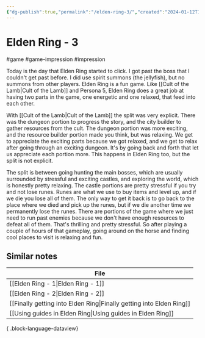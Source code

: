 ```yaml
---
{"dg-publish":true,"permalink":"/elden-ring-3/","created":"2024-01-12T19:18:11.643+09:00","updated":"2024-01-13T21:55:32.748+09:00"}
---
```


# Elden Ring - 3

#game #game-impression #impression 

Today is the day that Elden Ring started to click. I got past the boss that I couldn't get past before. I did use spirit summons (the jellyfish), but no summons from other players. Elden Ring is a fun game. Like [[Cult of the Lamb\|Cult of the Lamb]] and Persona 5, Elden Ring does a great job at having two parts in the game, one energetic and one relaxed, that feed into each other.

With [[Cult of the Lamb\|Cult of the Lamb]] the split was very explicit. There was the dungeon portion to progress the story, and the city builder to gather resources from the cult. The dungeon portion was more exciting, and the resource builder portion made you think, but was relaxing. We get to appreciate the exciting parts because we got relaxed, and we get to relax after going through an exciting dungeon. It's by going back and forth that let us appreciate each portion more. This happens in Elden Ring too, but the split is not explicit.

The split is between going hunting the main bosses, which are usually surrounded by stressful and exciting castles, and exploring the world, which is honestly pretty relaxing. The castle portions are pretty stressful if you try and not lose runes. Runes are what we use to buy items and level up, and if we die you lose all of them. The only way to get it back is to go back to the place where we died and pick up the runes, but if we die another time we permanently lose the runes. There are portions of the game where we just need to run past enemies because we don't have enough resources to defeat all of them. That's thrilling and pretty stressful. So after playing a couple of hours of that gameplay, going around on the horse and finding cool places to visit is relaxing and fun.

## Similar notes

| File                                                                    |
| ----------------------------------------------------------------------- |
| [[Elden Ring - 1\|Elden Ring - 1]]                                   |
| [[Elden Ring - 2\|Elden Ring - 2]]                                   |
| [[Finally getting into Elden Ring\|Finally getting into Elden Ring]] |
| [[Using guides in Elden Ring\|Using guides in Elden Ring]]           |

{ .block-language-dataview}
